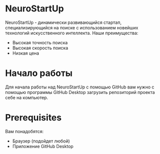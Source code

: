 # NeuroStartUp
NeuroStartUp - динамически развивающийся стартап, специализирующийся на поиске с использованием новейших технологий искусственного интеллекта. Наши преимущества:

* Высокая точность поиска
* Высокая скорость поиска
* Низкая цена
# Начало работы
Для начала работы над NeuroStartUp с помощью GitHub вам нужно с помощью программы GitHub Desktop загрузить репозиторий проекта себе на компьютер. 
# Prerequisites
Вам понадобятся: 
* Браузер (подойдет любой)
* Приложение GitHub Desktop
